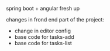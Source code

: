 spring boot + angular fresh up 

changes in frond end part of the project: 
- change in editor config 
- base code for tasks-add
- base code for tasks-list 

